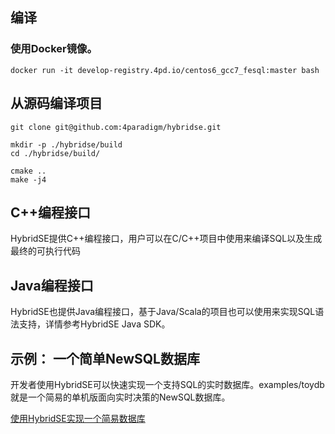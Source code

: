 ## 编译

### 使用Docker镜像。
```shell
docker run -it develop-registry.4pd.io/centos6_gcc7_fesql:master bash
```


## 从源码编译项目
```shell
git clone git@github.com:4paradigm/hybridse.git

mkdir -p ./hybridse/build
cd ./hybridse/build/

cmake ..
make -j4
```

## C++编程接口
HybridSE提供C++编程接口，用户可以在C/C++项目中使用来编译SQL以及生成最终的可执行代码
## Java编程接口
HybridSE也提供Java编程接口，基于Java/Scala的项目也可以使用来实现SQL语法支持，详情参考HybridSE Java SDK。


## 示例： 一个简单NewSQL数据库
开发者使用HybridSE可以快速实现一个支持SQL的实时数据库。examples/toydb就是一个简易的单机版面向实时决策的NewSQL数据库。

[使用HybridSE实现一个简易数据库](./toydb_tutorial/reference.md)
